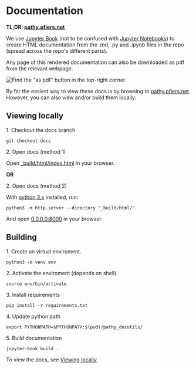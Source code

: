 # Documentation

**TL;DR: [pathy.pfiers.net](https://pathy.pfiers.net)**

We use [Jupyter Book](https://jupyterbook.org/) (not to be confused with 
[Jupyter Notebooks](https://jupyter.org/)) to create HTML documentation 
from the .md, .py and .ipynb files in the repo (spread across the repo's 
different parts).

Any page of this rendered documentation can also be downloaded as pdf from
the relevant webpage.

![Find the "as pdf" button in the top-right corner](media/documentation-as-pdf.png)

By far the easiest way to view these docs is by browsing to
[pathy.pfiers.net](https://pathy.pfiers.net). However, you can also
view and/or build them locally:

## Viewing locally

1\. Checkout the docs branch

```
git checkout docs
```


2\. Open docs (method 1)

Open [_build/html/index.html](_build/html/index.html) in your browser.


**OR**

2\. Open docs (method 2)

With [python 3.x](https://python.org) installed, run:
```
python3 -m http.server --directory "_build/html/"
```
And open [0.0.0.0:8000](http://0.0.0.0:8000/) in your browser.

## Building

1\. Create an virtual enviroment.

```
python3 -m venv env
```


2\. Activate the enviroment (depends on shell).

```
source env/bin/activate
```


3\. Install requirements

```
pip install -r requirements.txt
```


4\. Update python path

```
export PYTHONPATH=$PYTHONPATH:$(pwd)/pathy_docutils/
```


5\. Build documentation

```
jupyter-book build .
```


To view the docs, see [Viewing locally](#viewing-locally)
